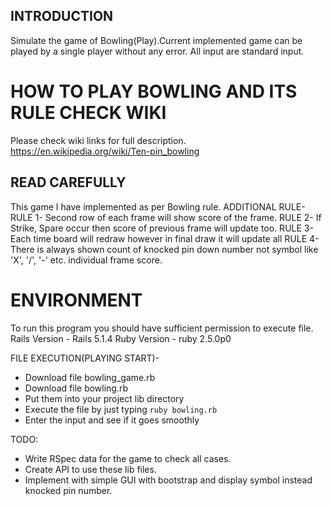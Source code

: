## INTRODUCTION
Simulate the game of Bowling(Play).Current implemented game can be played by a
single player without any error. All input are standard input.

# HOW TO PLAY BOWLING AND ITS RULE CHECK WIKI
Please check wiki links for full description.
https://en.wikipedia.org/wiki/Ten-pin_bowling

## READ CAREFULLY
This game I have implemented as per Bowling rule.
ADDITIONAL RULE-
RULE 1- Second row of each frame will show score of the frame.
RULE 2- If Strike, Spare occur then score of previous frame will update too.
RULE 3- Each time board will redraw however in final draw it will update all
RULE 4- There is always shown count of knocked pin down number not symbol like 'X', '/', '-' etc.
individual frame score.

# ENVIRONMENT
To run this program you should have sufficient permission to execute file.
Rails Version - Rails 5.1.4
Ruby Version - ruby 2.5.0p0

FILE EXECUTION(PLAYING START)-
- Download file bowling_game.rb
- Download file bowling.rb
- Put them into your project lib directory
- Execute the file by just typing `ruby bowling.rb`
- Enter the input and see if it goes smoothly

TODO:
- Write RSpec data for the game to check all cases.
- Create API to use these lib files.
- Implement with simple GUI with bootstrap and display symbol instead knocked pin number.
